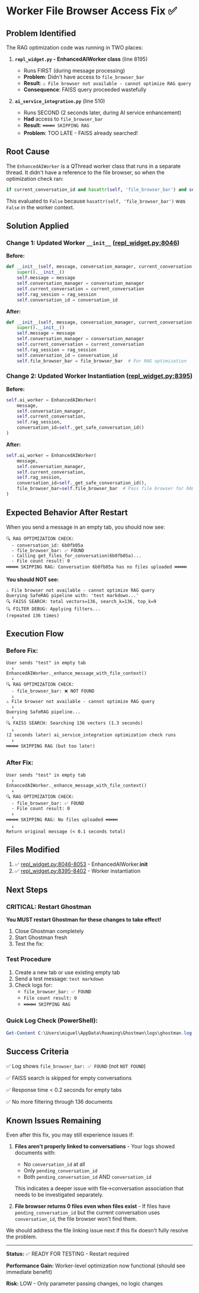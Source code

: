 # Worker File Browser Access Fix ✅

## Problem Identified

The RAG optimization code was running in TWO places:

1. **`repl_widget.py` - EnhancedAIWorker class** (line 8195)
   - Runs FIRST (during message processing)
   - **Problem**: Didn't have access to `file_browser_bar`
   - **Result**: `⚠️ File browser not available - cannot optimize RAG query`
   - **Consequence**: FAISS query proceeded wastefully

2. **`ai_service_integration.py`** (line 510)
   - Runs SECOND (2 seconds later, during AI service enhancement)
   - **Had** access to `file_browser_bar`
   - **Result**: `⏭️⏭️⏭️ SKIPPING RAG`
   - **Problem**: TOO LATE - FAISS already searched!

## Root Cause

The `EnhancedAIWorker` is a QThread worker class that runs in a separate thread. It didn't have a reference to the file browser, so when the optimization check ran:

```python
if current_conversation_id and hasattr(self, 'file_browser_bar') and self.file_browser_bar:
```

This evaluated to `False` because `hasattr(self, 'file_browser_bar')` was `False` in the worker context.

## Solution Applied

### Change 1: Updated Worker `__init__` ([repl_widget.py:8046](ghostman/src/presentation/widgets/repl_widget.py#L8046))

**Before:**
```python
def __init__(self, message, conversation_manager, current_conversation, rag_session=None, conversation_id=None):
    super().__init__()
    self.message = message
    self.conversation_manager = conversation_manager
    self.current_conversation = current_conversation
    self.rag_session = rag_session
    self.conversation_id = conversation_id
```

**After:**
```python
def __init__(self, message, conversation_manager, current_conversation, rag_session=None, conversation_id=None, file_browser_bar=None):
    super().__init__()
    self.message = message
    self.conversation_manager = conversation_manager
    self.current_conversation = current_conversation
    self.rag_session = rag_session
    self.conversation_id = conversation_id
    self.file_browser_bar = file_browser_bar  # For RAG optimization
```

### Change 2: Updated Worker Instantiation ([repl_widget.py:8395](ghostman/src/presentation/widgets/repl_widget.py#L8395))

**Before:**
```python
self.ai_worker = EnhancedAIWorker(
    message,
    self.conversation_manager,
    self.current_conversation,
    self.rag_session,
    conversation_id=self._get_safe_conversation_id()
)
```

**After:**
```python
self.ai_worker = EnhancedAIWorker(
    message,
    self.conversation_manager,
    self.current_conversation,
    self.rag_session,
    conversation_id=self._get_safe_conversation_id(),
    file_browser_bar=self.file_browser_bar  # Pass file browser for RAG optimization
)
```

## Expected Behavior After Restart

When you send a message in an empty tab, you should now see:

```
🔍 RAG OPTIMIZATION CHECK:
  - conversation_id: 6b0fb05a
  - file_browser_bar: ✅ FOUND
  - Calling get_files_for_conversation(6b0fb05a)...
  - File count result: 0
⏭️⏭️⏭️ SKIPPING RAG: Conversation 6b0fb05a has no files uploaded ⏭️⏭️⏭️
```

**You should NOT see:**
```
⚠️ File browser not available - cannot optimize RAG query
Querying SafeRAG pipeline with: 'test markdown...'
🔍 FAISS SEARCH: total vectors=136, search_k=136, top_k=9
🔍 FILTER DEBUG: Applying filters...
(repeated 136 times)
```

## Execution Flow

### Before Fix:
```
User sends "test" in empty tab
  ↓
EnhancedAIWorker._enhance_message_with_file_context()
  ↓
🔍 RAG OPTIMIZATION CHECK:
  - file_browser_bar: ❌ NOT FOUND
  ↓
⚠️ File browser not available - cannot optimize RAG query
  ↓
Querying SafeRAG pipeline...
  ↓
🔍 FAISS SEARCH: Searching 136 vectors (1.3 seconds)
  ↓
(2 seconds later) ai_service_integration optimization check runs
  ↓
⏭️⏭️⏭️ SKIPPING RAG (but too late!)
```

### After Fix:
```
User sends "test" in empty tab
  ↓
EnhancedAIWorker._enhance_message_with_file_context()
  ↓
🔍 RAG OPTIMIZATION CHECK:
  - file_browser_bar: ✅ FOUND
  - File count result: 0
  ↓
⏭️⏭️⏭️ SKIPPING RAG: No files uploaded ⏭️⏭️⏭️
  ↓
Return original message (< 0.1 seconds total)
```

## Files Modified

1. ✅ [repl_widget.py:8046-8053](ghostman/src/presentation/widgets/repl_widget.py#L8046-L8053) - EnhancedAIWorker.__init__
2. ✅ [repl_widget.py:8395-8402](ghostman/src/presentation/widgets/repl_widget.py#L8395-L8402) - Worker instantiation

## Next Steps

### CRITICAL: Restart Ghostman

**You MUST restart Ghostman for these changes to take effect!**

1. Close Ghostman completely
2. Start Ghostman fresh
3. Test the fix:

### Test Procedure

1. Create a new tab or use existing empty tab
2. Send a test message: `test markdown`
3. Check logs for:
   - `file_browser_bar: ✅ FOUND`
   - `File count result: 0`
   - `⏭️⏭️⏭️ SKIPPING RAG`

### Quick Log Check (PowerShell):

```powershell
Get-Content C:\Users\miguel\AppData\Roaming\Ghostman\logs\ghostman.log -Tail 100 | Select-String "RAG OPTIMIZATION|SKIPPING RAG|file_browser" | Select-Object -Last 20
```

## Success Criteria

✅ Log shows `file_browser_bar: ✅ FOUND` (not `NOT FOUND`)

✅ FAISS search is skipped for empty conversations

✅ Response time < 0.2 seconds for empty tabs

✅ No more filtering through 136 documents

## Known Issues Remaining

Even after this fix, you may still experience issues if:

1. **Files aren't properly linked to conversations** - Your logs showed documents with:
   - No `conversation_id` at all
   - Only `pending_conversation_id`
   - Both `pending_conversation_id` AND `conversation_id`

   This indicates a deeper issue with file→conversation association that needs to be investigated separately.

2. **File browser returns 0 files even when files exist** - If files have `pending_conversation_id` but the current conversation uses `conversation_id`, the file browser won't find them.

We should address the file linking issue next if this fix doesn't fully resolve the problem.

---

**Status:** ✅ READY FOR TESTING - Restart required

**Performance Gain:** Worker-level optimization now functional (should see immediate benefit)

**Risk:** LOW - Only parameter passing changes, no logic changes
